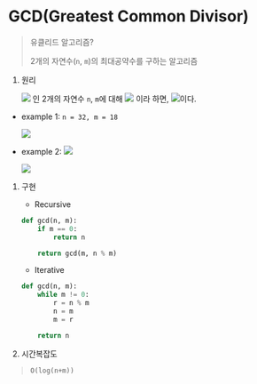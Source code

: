 # GCD(Greatest Common Divisor)

> 유클리드 알고리즘?
>
> 2개의 자연수(`n`, `m`)의 최대공약수를 구하는 알고리즘

1. 원리

    <img src="https://chart.apis.google.com/chart?cht=tx&chl=n%5C%20%5Cgeq%5C%20m" /> 인 2개의 자연수 `n`, `m`에 대해 <img src="https://chart.apis.google.com/chart?cht=tx&chl=n%5C%20%5Cbmod%5C%20m%5C%20%3D%5C%20r" /> 이라 하면, <img src="https://chart.apis.google.com/chart?cht=tx&chl=gcd(n%2C%5C%20m)%5C%20%3D%5C%20gcd(m%2C%5C%20r)" />이다.

* example 1: `n = 32, m = 18`

    <img src="https://chart.apis.google.com/chart?cht=tx&chl=gcd(32%2C%5C%2018)%5C%20%3D%5C%20gcd(18%2C%5C%2014)%5C%20%3D%5C%20gcd(14%2C%5C%204)%5C%20%3D%5C%20gcd(4%2C%5C%202)%5C%20%3D%5C%20gcd(2%2C%5C%200)%5C%20%3D%5C%202" />

* example 2: <img src="https://chart.apis.google.com/chart?cht=tx&chl=n%3D%5C%2018%2C%5C%20m%5C%20%3D%5C%206" />

    <img src="https://chart.apis.google.com/chart?cht=tx&chl=gcd(18%2C%5C%206)%5C%20%3D%5C%20gcd(6%2C%5C%200)%5C%20%3D%5C%206" />

1. 구현

    * Recursive
    ```py
    def gcd(n, m):
        if m == 0:
            return n
    
        return gcd(m, n % m)
    ```

    * Iterative
    ```py
    def gcd(n, m):
        while m != 0:
            r = n % m
            n = m
            m = r

        return n
    ```


2. 시간복잡도
  > `O(log(n+m))`
